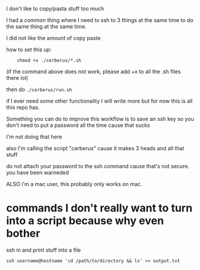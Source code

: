 I don't like to copy/pasta stuff too much

I had a common thing where I need to ssh to 3 things at the same time to do the same thing at the
same time.

I did not like the amount of copy paste

how to set this up:

```
    chmod +x ./cerberus/*.sh
```

(if the command above does not work, please add +x to all the .sh files there lol)

then do `./cerberus/run.sh`

if I ever need some other functionality I will write more but for now this is all this repo has.

Something you can do to improve this workflow is to save an ssh key so you don't need to put a
password all the time cause that sucks

I'm not doing that here

also I'm calling the script "cerberus" cause it makes 3 heads and all that stuff

do not attach your password to the ssh command cause that's not secure. you have been warneded

ALSO i'm a mac user, this probably only works on mac.

# commands I don't really want to turn into a script because why even bother

ssh in and print stuff into a file

```
ssh username@hostname 'cd /path/to/directory && ls' >> output.txt
```
